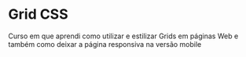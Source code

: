 # Grid CSS
Curso em que aprendi como utilizar e estilizar Grids em páginas Web e também como deixar a página responsiva na versão mobile